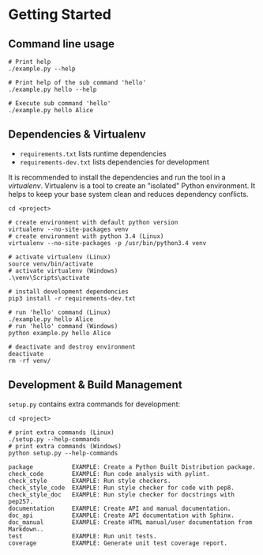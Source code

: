 # Getting Started

## Command line usage

    # Print help
    ./example.py --help
    
    # Print help of the sub command 'hello'
    ./example.py hello --help
    
    # Execute sub command 'hello'
    ./example.py hello Alice


## Dependencies & Virtualenv

* `requirements.txt` lists runtime dependencies
* `requirements-dev.txt` lists dependencies for development

It is recommended to install the dependencies and run the tool in a *virtualenv*.
Virtualenv is a tool to create an "isolated" Python environment.
It helps to keep your base system clean and reduces dependency conflicts.

    cd <project>
     
    # create environment with default python version
    virtualenv --no-site-packages venv
    # create environment with python 3.4 (Linux)
    virtualenv --no-site-packages -p /usr/bin/python3.4 venv
    
    # activate virtualenv (Linux)
    source venv/bin/activate
    # activate virtualenv (Windows)
    .\venv\Scripts\activate
    
    # install development dependencies
    pip3 install -r requirements-dev.txt
     
    # run 'hello' command (Linux)
    ./example.py hello Alice
    # run 'hello' command (Windows)
    python example.py hello Alice
     
    # deactivate and destroy environment
    deactivate
    rm -rf venv/


## Development & Build Management

`setup.py` contains extra commands for development:

    cd <project>
    
    # print extra commands (Linux)
    ./setup.py --help-commands
    # print extra commands (Windows)
    python setup.py --help-commands
    
    package           EXAMPLE: Create a Python Built Distribution package.
    check_code        EXAMPLE: Run code analysis with pylint.
    check_style       EXAMPLE: Run style checkers.
    check_style_code  EXAMPLE: Run style checker for code with pep8.
    check_style_doc   EXAMPLE: Run style checker for docstrings with pep257.
    documentation     EXAMPLE: Create API and manual documentation.
    doc_api           EXAMPLE: Create API documentation with Sphinx.
    doc_manual        EXAMPLE: Create HTML manual/user documentation from Markdown..
    test              EXAMPLE: Run unit tests.
    coverage          EXAMPLE: Generate unit test coverage report.
